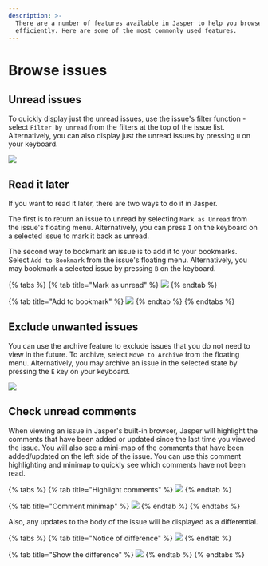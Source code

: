 ```yaml
---
description: >-
  There are a number of features available in Jasper to help you browse issues
  efficiently. Here are some of the most commonly used features.
---
```


# Browse issues

## Unread issues <a id="unread"></a>

To quickly display just the unread issues, use the issue's filter function - select `Filter by unread` from the filters at the top of the issue list. Alternatively, you can also display just the unread issues by pressing `U` on your keyboard.

![](../.gitbook/assets/filter_by_unread.png)

## Read it later

If you want to read it later, there are two ways to do it in Jasper.

The first is to return an issue to unread by selecting `Mark as Unread` from the issue's floating menu. Alternatively, you can press  `I`  on the keyboard on a selected issue to mark it back as unread.

The second way to bookmark an issue is to add it to your bookmarks. Select `Add to Bookmark` from the issue's floating menu. Alternatively, you may bookmark a selected issue by pressing  `B`  on the keyboard.

{% tabs %}
{% tab title="Mark as unread" %}
![](../.gitbook/assets/hover_unread.png)
{% endtab %}

{% tab title="Add to bookmark" %}
![](../.gitbook/assets/hover_bookmark.png)
{% endtab %}
{% endtabs %}

## Exclude unwanted issues <a id="archive"></a>

You can use the archive feature to exclude issues that you do not need to view in the future. To archive, select `Move to Archive` from the floating menu. Alternatively, you may archive an issue in the selected state by pressing the `E` key on your keyboard.

![](../.gitbook/assets/hover_archive.png)

## Check unread comments <a id="unread-comment"></a>

When viewing an issue in Jasper's built-in browser, Jasper will highlight the comments that have been added or updated since the last time you viewed the issue. You will also see a mini-map of the comments that have been added/updated on the left side of the issue. You can use this comment highlighting and minimap to quickly see which comments have not been read.

{% tabs %}
{% tab title="Highlight comments" %}
![](../.gitbook/assets/03_highlight_comment.png)
{% endtab %}

{% tab title="Comment minimap" %}
![](../.gitbook/assets/08_minimap.png)
{% endtab %}
{% endtabs %}

Also, any updates to the body of the issue will be displayed as a differential.

{% tabs %}
{% tab title="Notice of difference" %}
![](../.gitbook/assets/08_diff_body1.png)
{% endtab %}

{% tab title="Show the difference" %}
![](../.gitbook/assets/08_diff_body2.png)
{% endtab %}
{% endtabs %}



